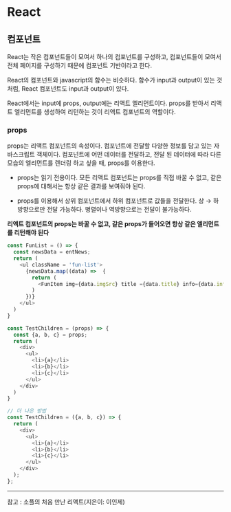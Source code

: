 # React
## 컴포넌트
React는 작은 컴포넌트들이 모여서 하나의 컴포넌트를 구성하고, 컴포넌트들이 모여서 전체 페이지를 구성하기 때문에 컴포넌트 기반이라고 한다.

React의 컴포넌트와 javascript의 함수는 비슷하다. 함수가 input과 output이 있는 것처럼, React 컴포넌트도 input과 output이 있다.

React에서는 input에 props, output에는 리액트 엘리먼트이다. props를 받아서 리액트 엘리먼트를 생성하여 리턴하는 것이 리액트 컴포넌트의 역할이다.

### props
props는 리액트 컴포넌트의 속성이다. 컴포넌트에 전달할 다양한 정보를 담고 있는 자바스크립트 객체이다. 컴포넌트에 어떤 데이터를 전달하고, 전달 된 데이터에 따라 다른 모습의 엘리먼트를 렌더링 하고 싶을 때, props를 이용한다.

- props는 읽기 전용이다. 모든 리액트 컴포넌트는 props를 직접 바꿀 수 없고, 같은 props에 대해서는 항상 같은 결과를 보여줘야 된다.

- props를 이용해서 상위 컴포넌트에서 하위 컴포넌트로 값들을 전달한다. 상 → 하 방향으로만 전달 가능하다. 병렬이나 역방향으로는 전달이 불가능하다.

**리액트 컴포넌트의 props는 바꿀 수 없고, 같은 props가 들어오면 항상 같은 엘리먼트를 리턴해야 된다**

```javascript
const FunList = () => {
  const newsData = entNews;
  return (
    <ul className = 'fun-list'>
      {newsData.map((data) =>  {
        return (
          <FunItem img={data.imgSrc} title ={data.title} info={data.info} />
        )
      })}
    </ul>
  )
}
```

```javascript
const TestChildren = (props) => {
  const {a, b, c} = props;
  return (
    <div>
      <ul>
        <li>{a}</li>
        <li>{b}</li>
        <li>{c}</li>
      </ul>
    </div>
  )
}

// 더 나은 방법
const TestChildren = ({a, b, c}) => {
  return (
    <div>
      <ul>
        <li>{a}</li>
        <li>{b}</li>
        <li>{c}</li>
      </ul>
    </div>
  );
};
```

---

참고 : 소플의 처음 만난 리액트(지은이: 이인제)